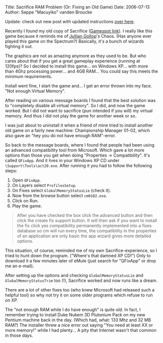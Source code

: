 Title: Sacrifice RAM Problem (Or: Fixing an Old Game)
Date: 2006-07-13
Author: Seppe "Macuyiko" vanden Broucke

Update: check out new post with updated instructions [over here](|filename/2008_10_sacrifice-revisited.md).

Recently I found my old copy of Sacrifice ([Gamespot link](http://www.gamespot.com/pc/strategy/sacrifice/)). I really like this game because it reminds me of [Jullian Gollop](http://en.wikipedia.org/wiki/Julian_Gollop)'s Chaos. (Has anyone ever played this game on the Spectrum?) Basically, it's a bunch of wizards fighting it out.

The graphics are not as amazing anymore as they used to be. But who cares about that if you get a great gameplay experience (running at 120fps)? So I decided to install this game... on Windows XP... with more than 4Ghz processing power... and 4GB RAM... You could say this meets the minimum requirements.

Install went fine, I start the game and... I get an error thrown into my face. "Not enough Virtual Memory".

After reading on various message boards I found that the best solution was to "completely disable all virtual memory". So I did, and now the game worked. But I did not want to sacrifice (pun intended if you will) my virtual memory. And thus I did not play the game for another week or so.

I was just about to uninstall it when a friend of mine tried to install another old game on a fairly new machine: Championship Manager 01-02, which also gave an "hey you do not have enough RAM"-error.

So back to the message boards, where I found that people had been using an advanced compatibility tool from Microsoft. Which gave a lot more options than those you get when doing "Properties -> Compatibility". It's called `QFixApp`. And it lives in your Windows XP CD under `\Support\Tools\act20.exe`. After running it you had to follow the following steps:

1. Open `QFixApp`.
2. On Layers select `ProfilesSetup`.
3. On Fixes select `GlobalMemoryStatusLie` (check it).
4. Now from the browse button select `cm0102.exe`.
5. Click on Run.
6. Play the game.

> After you have checked the box click the advanced button and then click the create fix support button. It will then ask if you want to install the fix click yes compatibility permanently implemented into a fixes database so cm will run every time, the compatibility in the properties of an application are only basic the app wizard gives more detailed options.

This situation, of course, reminded me of my own Sacrifice-experience, so I tried to hunt down the program. ("Where's that damned XP CD!") Only to download it a few minutes later of eMule (just search for "QFixApp" or drop me an e-mail).

After setting up the options and checking `GlobalMemoryStatusLie` and `GlobalMemoryStatusTrim` too (!), Sacrifice worked and now runs like a dream.

There are a lot of other fixes too (who knew Microsoft had released such a helpful tool) so why not try it on some older programs which refuse to run on XP.

The "not enough RAM while I do have enough" is quite old. In fact, I remember trying to install Duke Nukem 3D Plutonium Pack on my new Pentium machine back in the day. (Which had, what: 133 Mhz and 32 MB RAM?) The installer threw a nice error out saying "You need at least XX or more memory!" while I had plenty... A pity that Internet wasn't that common in those days.

